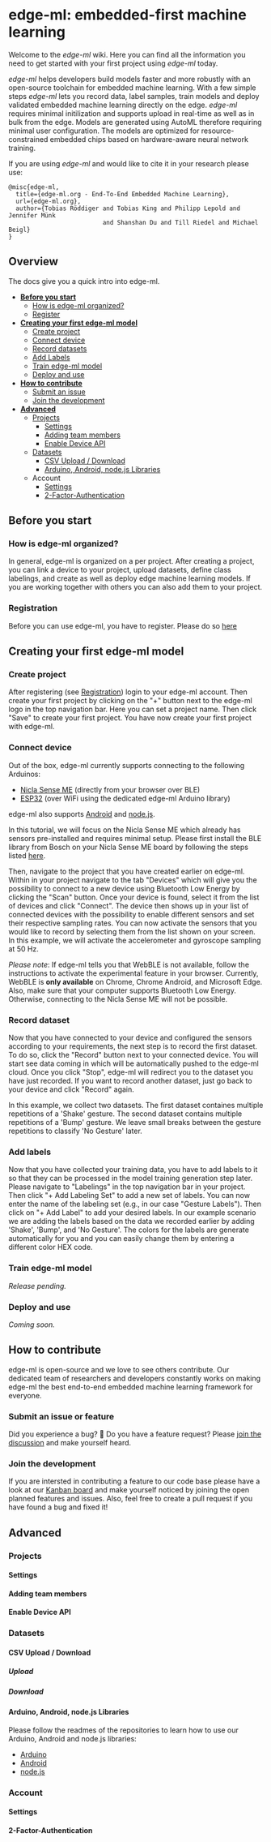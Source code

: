 # edge-ml: embedded-first machine learning

Welcome to the _edge-ml_ wiki. Here you can find all the information you need to get started with your first project using _edge-ml_ today.

_edge-ml_ helps developers build models faster and more robustly with an open-source toolchain for embedded machine learning. With a few simple steps _edge-ml_ lets you record data, label samples, train models and deploy validated embedded machine learning directly on the edge. _edge-ml_ requires minimal initilization and supports upload in real-time as well as in bulk from the edge. Models are generated using AutoML therefore requiring minimal user configuration. The models are optimized for resource-constrained embedded chips based on hardware-aware neural network training.

If you are using _edge-ml_ and would like to cite it in your research please use:
```
@misc{edge-ml, 
  title={edge-ml.org - End-To-End Embedded Machine Learning}, 
  url={edge-ml.org}, 
  author={Tobias Röddiger and Tobias King and Philipp Lepold and Jennifer Münk 
                          and Shanshan Du and Till Riedel and Michael Beigl}
}
```

## Overview
The docs give you a quick intro into edge-ml.
- **[Before you start](#Before-you-start)**
    - [How is edge-ml organized?](#How-is-edge-ml-organized)
    - [Register](#Register)
- **[Creating your first edge-ml model](#Creating-your-first-edge-ml-model)**
  - [Create project](#Create-project)
  - [Connect device](#Connect-device)
  - [Record datasets](#Record-datasets)
  - [Add Labels](#Add-Labels)
  - [Train edge-ml model](#Train-edge-ml-model)
  - [Deploy and use](#Deploy-and-use)
- **[How to contribute](#How-to-contribute)**
  - [Submit an issue](#Submit-an-issue-or-feature)
  - [Join the development](#Join-the-development)
- **[Advanced](#Advanced)**
  - [Projects](#Projects)
    - [Settings]()
    - [Adding team members]()
    - [Enable Device API]()
  - [Datasets]()
    - [CSV Upload / Download]()
    - [Arduino, Android, node.js Libraries]()
  - Account
    - [Settings]()
    - [2-Factor-Authentication]()

## Before you start
### How is edge-ml organized?
In general, edge-ml is organized on a per project. After creating a project, you can link a device to your project, upload datasets, define class labelings, and create as well as deploy edge machine learning models. If you are working together with others you can also add them to your project.

### Registration
Before you can use edge-ml, you have to register. Please do so [here](https://app.edge-ml.org)

## Creating your first edge-ml model
### Create project
After registering (see [Registration](#Registration)) login to your edge-ml account. Then create your first project by clicking on the "+" button next to the edge-ml logo in the top navigation bar. Here you can set a project name. Then click "Save" to create your first project. You have now create your first project with edge-ml.

### Connect device
Out of the box, edge-ml currently supports connecting to the following Arduinos:
- [Nicla Sense ME]() (directly from your browser over BLE)
- [ESP32]() (over WiFi using the dedicated edge-ml Arduino library)

edge-ml also supports [Android]() and [node.js]().

In this tutorial, we will focus on the Nicla Sense ME which already has sensors pre-installed and requires minimal setup.
Please first install the BLE library from Bosch on your Nicla Sense ME board by following the steps listed [here]().

Then, navigate to the project that you have created earlier on edge-ml. 
Within in your project navigate to the tab "Devices" which will give you the possibility to connect to a new device using Bluetooth Low Energy by clicking the "Scan" button. Once your device is found, select it from the list of devices and click "Connect".
The device then shows up in your list of connected devices with the possibility to enable different sensors and set their respective sampling rates. 
You can now activate the sensors that you would like to record by selecting them from the list shown on your screen.
In this example, we will activate the accelerometer and gyroscope sampling at 50 Hz.

_Please note_: If edge-ml tells you that WebBLE is not available, follow the instructions to activate the experimental feature in your browser. Currently, WebBLE is **only available** on Chrome, Chrome Android, and Microsoft Edge. 
Also, make sure that your computer supports Bluetooth Low Energy.
Otherwise, connecting to the Nicla Sense ME will not be possible. 

### Record dataset
Now that you have connected to your device and configured the sensors according to your requirements, the next step is to record the first dataset.
To do so, click the "Record" button next to your connected device. You will start see data coming in which will be automatically pushed to the edge-ml cloud. Once you click "Stop", edge-ml will redirect you to the dataset you have just recorded. If you want to record another dataset, just go back to your device and click "Record" again.

In this example, we collect two datasets. The first dataset containes multiple repetitions of a 'Shake' gesture. The second dataset contains multiple repetitions of a 'Bump' gesture. We leave small breaks between the gesture repetitions to classify 'No Gesture' later.

### Add labels
Now that you have collected your training data, you have to add labels to it so that they can be processed in the model training generation step later. Please navigate to "Labelings" in the top navigation bar in your project. Then click "+ Add Labeling Set" to add a new set of labels. You can now enter the name of the labeling set (e.g., in our case "Gesture Labels"). Then click on "+ Add Label" to add your desired labels. In our example scenario we are adding the labels based on the data we recorded earlier by adding 'Shake', 'Bump', and 'No Gesture'. The colors for the labels are generate automatically for you and you can easily change them by entering a different color HEX code.

### Train edge-ml model
_Release pending._

### Deploy and use
_Coming soon._


## How to contribute
edge-ml is open-source and we love to see others contribute. Our dedicated team of researchers and developers constantly works on making edge-ml the best end-to-end embedded machine learning framework for everyone.

### Submit an issue or feature
Did you experience a bug? 🐛 Do you have a feature request? Please [join the discussion](https://github.com/edge-ml/edge-ml/discussions) and make yourself heard.

### Join the development
If you are intersted in contributing a feature to our code base please have a look at our [Kanban board](https://github.com/orgs/edge-ml/projects/1) and make yourself noticed by joining the open planned features and issues. Also, feel free to create a pull request if you have found a bug and fixed it!

## Advanced
### Projects
#### Settings
#### Adding team members
#### Enable Device API

### Datasets
#### CSV Upload / Download
##### Upload
##### Download

#### Arduino, Android, node.js Libraries
Please follow the readmes of the repositories to learn how to use our Arduino, Android and node.js libraries:
- [Arduino](https://github.com/edge-ml/arduino/blob/master/README.md)
- [Android](https://github.com/edge-ml/android)
- [node.js](https://github.com/edge-ml/node)


### Account
#### Settings
#### 2-Factor-Authentication

